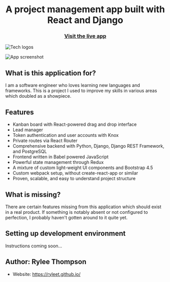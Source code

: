 <h1 align="center">A project management app built with React and Django</h1>

<h3 align="center">
  <a href="https://vertex-g4g0.onrender.com">Visit the live app</a>
</h3>

![Tech logos](https://i.imgur.com/VWn6YCG.png)

![App screenshot](https://i.imgur.com/AOoAeLf.png)

## What is this application for?

I am a software engineer who loves learning new languages and frameworks. This is a project I used to improve my skills in various areas which doubled as a showpiece.

## Features

- Kanban board with React-powered drag and drop interface
- Lead manager
- Token authentication and user accounts with Knox
- Private routes via React Router
- Comprehensive backend with Python, Django, Django REST Framework, and PostgreSQL
- Frontend written in Babel powered JavaScript
- Powerful state management through Redux
- A mixture of custom light-weight UI components and Bootstrap 4.5
- Custom webpack setup, without create-react-app or similar
- Proven, scalable, and easy to understand project structure

## What is missing?

There are certain features missing from this application which should exist in a real product. If something is notably absent or not configured to perfection, I probably haven't gotten around to it quite yet.

## Setting up development environment

Instructions coming soon...

## Author: Rylee Thompson

- Website: https://ryleet.github.io/
